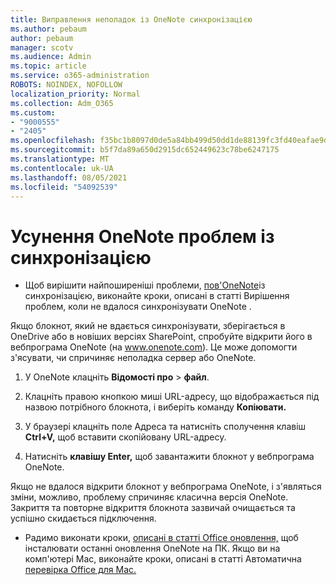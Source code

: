 ```yaml
---
title: Виправлення неполадок із OneNote синхронізацією
ms.author: pebaum
author: pebaum
manager: scotv
ms.audience: Admin
ms.topic: article
ms.service: o365-administration
ROBOTS: NOINDEX, NOFOLLOW
localization_priority: Normal
ms.collection: Adm_O365
ms.custom:
- "9000555"
- "2405"
ms.openlocfilehash: f35bc1b8097d0de5a84bb499d50dd1de88139fc3fd40eafae9d3f4ad17d84d2a
ms.sourcegitcommit: b5f7da89a650d2915dc652449623c78be6247175
ms.translationtype: MT
ms.contentlocale: uk-UA
ms.lasthandoff: 08/05/2021
ms.locfileid: "54092539"
---
```

# <a name="troubleshoot-onenote-sync-issues"></a>Усунення OneNote проблем із синхронізацією

* Щоб вирішити найпоширеніші проблеми, [пов'OneNote](https://support.office.com/article/Fix-issues-when-you-can-t-sync-OneNote-299495ef-66d1-448f-90c1-b785a6968d45)із синхронізацією, виконайте кроки, описані в статті Вирішення проблем, коли не вдалося синхронізувати OneNote .

Якщо блокнот, який не вдається синхронізувати, зберігається в OneDrive або в новіших версіях SharePoint, спробуйте відкрити його в вебпрограма OneNote (на www.onenote.com). Це може допомогти з'ясувати, чи спричиняє неполадка сервер або OneNote.

1. У OneNote клацніть **Відомості про**  >  **файл**.

2. Клацніть правою кнопкою миші URL-адресу, що відображається під назвою потрібного блокнота, і виберіть команду **Копіювати.**

3. У браузері клацніть поле Адреса та натисніть сполучення клавіш **Ctrl+V,** щоб вставити скопійовану URL-адресу.

4. Натисніть **клавішу Enter,** щоб завантажити блокнот у вебпрограма OneNote.

Якщо не вдалося відкрити блокнот у вебпрограма OneNote, і з'являться зміни, можливо, проблему спричиняє класична версія OneNote. Закриття та повторне відкриття блокнота зазвичай очищається та успішно скидається підключення.

* Радимо виконати кроки, [описані в статті Office оновлення,](https://support.office.com/article/Install-Office-updates-2ab296f3-7f03-43a2-8e50-46de917611c5) щоб інсталювати останні оновлення OneNote на ПК. Якщо ви на комп'ютері Mac, виконайте кроки, описані в статті Автоматична [перевірка Office для Mac.](https://support.office.com/article/update-office-for-mac-automatically-bfd1e497-c24d-4754-92ab-910a4074d7c1)
